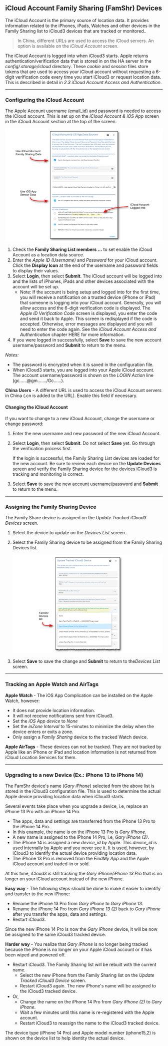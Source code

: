 ##  iCloud Account Family Sharing (FamShr) Devices  <!-- {docsify-ignore} -->

The iCloud Account is the primary source of location data. It provides information related to the iPhones, iPads, Watches  and other devices in the Family Sharing list to iCloud3 devices that are tracked or monitored.. 

> In China, different URLs are used to access the iCloud servers. An option is available on the *iCloud Account* screen.

The iCloud Account is logged into when iCloud3 starts. Apple returns authentication/verification data that is stored in  on the HA server in the *config/.storage/icloud* directory. These *cookie* and *session* files store tokens that are used to access your iCloud account without requesting a 6-digit verification code every time you start iCloud3 or request location data. This is described in detail in *2.3 iCloud Account Access and Authentication*.



------

### Configuring the iCloud Account

The Apple Account username (email_id) and password is needed to access the iCloud account. This is set up on the *iCloud Account & iOS App* screen in the iCloud Account section at the top of the screen.

![](../images/cf-data-sources.png)

1. Check the **Family Sharing List members ...** to set enable the iCloud Account as a location data source.
2. Enter the *Apple ID (Username)* and *Password* for your iCloud account. Click the **Display Icon** at the end of the username and password fields to display their values. 
3. Select **Login**, then select **Submit**.  The iCloud account will be logged into and the lists of iPhones, iPads and other devices associated with the account will be set up. 
   - Note: If the account is being setup and logged into for the first time, you will receive a notification on a trusted device (iPhone or iPad) that someone is logging into your iCloud account. Generally, you will allow access and the 6-digit verification code is displayed. The *Apple ID Verification Code* screen is displayed, you enter the code and send it back to Apple. This screen is redisplayed if the code is accepted. Otherwise, error messages are displayed and you will need to enter the code again. See the *iCloud Account Access and Authentication* chapter HERE for more information.
4. If you were logged in successfully, select **Save** to save the new account username/password and **Submit** to return to the menu. 

*Notes:*

- The password is encrypted when it is saved in the configuration file.
- When iCloud3 starts, you are logged into your Apple iCloud account. The account username/password is shown on the *LOGIN Action* line (gc......@gm......./Gc......).

**China Users** - A different URL is used to access the iCloud Account servers in China (.cn is added to the URL). Enable this field if necessary.



#### Changing the iCloud Account

If you want to change to a new iCloud Account, change the username or change password:

1. Enter the new username and new password of the new iCloud Account.

2. Select **Login**, then select **Submit**. Do not select **Save** yet. Go through the verification process first.

   If the login is successful, the Family Sharing List devices are loaded for the new account. Be sure to review each device on the **Update Devices** screen and verify the Family Sharing device for the devices iCloud3 is tracking and monitoring is correct.

3. Select **Save** to save the new account username/password and **Submit** to return to the menu. 



------

### Assigning the Family Sharing Device

The Family Share device is assigned on the *Update Tracked iCloud3 Devices* screen. 

1. Select the device to update on the *Devices List* screen.

2. Select the Family Sharing device to be assigned from the Family Sharing Devices list.

   ![](../images/cf-device-update-famshr.png)

3. Select **Save** to save the change and **Submit** to return to the*Devices List* screen.



------

### Tracking an Apple Watch and AirTags

**Apple Watch** - The iOS App Complication can be installed on the Apple Watch, however:

- It does not provide location information.
- It will not receive notifications sent from iCloud3.
- Set the *iOS App device* to *None*
- Set the *inZone Interval* to 15-minutes to minimize the delay when the device enters or exits a zone.
- Only assign a *Family Sharing* device to the tracked Watch device.

**Apple AirTags** - These devices can not be tracked. They are not tracked by Apple like an iPhone or iPad and location information is not returned from iCloud Location Services for them.



------

### Upgrading to a new Device (Ex.: iPhone 13 to iPhone 14)

The FamShr device's name (*Gary iPhone*) selected from the above list is stored in the iCloud3 configuration file. This is used to determine the actual Apple device providing location data when iCloud3 starts.

Several events take place when you upgrade a device, i.e, replace an iPhone 13 Pro with an iPhone 14 Pro. 

- The apps, data and settings are transferred from the iPhone 13 Pro to the iPhone 14 Pro.
- In this example, the name is on the iPhone 13 Pro is *Gary iPhone*. 
- A new name is assigned to the iPhone 14 Pro, i.e, *Gary iPhone (2)*.
- The iPhone 14 is assigned a new *device_id* by Apple. This *device_id* is used internally by Apple and you never see it. It is used, however, by iCloud3 to identify the actual device providing location data.
- The iPhone 13 Pro is removed from the *FindMy App* and the Apple iCloud account and traded-in or sold.

At this time, iCloud3 is still tracking the *Gary iPhone/iPhone 13 Pro* that is no longer on your iCloud account instead of the new iPhone.

**Easy way** - The following steps should be done to make it easier to identify and transfer to the new iPhone:

- Rename the iPhone 13 Pro from *Gary iPhone* to *Gary iPhone 13*. 
- Rename the iPhone 14 Pro from *Gary iPhone 13 (2)* back to *Gary iPhone* after you transfer the apps, data and settings.
- Restart iCloud3.

Since the new iPhone 14 Pro is now the *Gary iPhone* device, it will be now be assigned to the same iCloud3 tracked device.

**Harder way** - You realize that *Gary iPhone* is no longer being tracked because the iPhone is no longer on your Apple iCloud account or it has been wiped and powered off. 

- Restart iCloud3. The Family Sharing list will be rebuilt with the current name.
  - Select the new iPhone from the Family Sharing list on the *Update Tracked iCloud3 Device* screen. 
  - Restart iCloud3 again. The new iPhone's name will be assigned to the iCloud3 tracked device.
- Or, 
  - Change the name on the iPhone 14 Pro from *Gary iPhone (2)* to *Gary iPhone*.
  - Wait a few minutes until this name is re-registered with the Apple account.
  - Restart iCloud3 to reassign the name to the iCloud3 tracked device.

The device type (iPhone 14 Pro) and Apple model number (iphone15,2) is shown on the device list to help identity the actual device.

